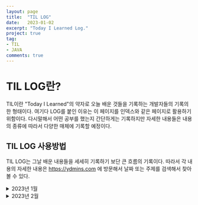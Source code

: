 ```yaml
---
layout: page
title:  "TIL LOG"
date:   2023-01-02
excerpt: "Today I Learned Log."
project: true
tag:
- TIL
- JAVA
comments: true
---
```



# TIL LOG란?
TIL이란 "Today I Learned"의 약자로 오늘 배운 것들을 기록하는 개발자들의 기록의 한 형태이다. 여기다 LOG를 붙인 이유는 이 페이지를 인덱스와 같은 페이지로 활용하기 위함이다. 다시말해서 어떤 공부를 했는지 간단하게는 기록하지만 자세한 내용들은 내용의 종류에 따라서 다양한 매체에 기록할 예정이다.

## TIL LOG 사용방법
TIL LOG는 그날 배운 내용들을 세세히 기록하기 보단 큰 흐름의 기록이다. 따라서 각 내용의 자세한 내용은 https://ydmins.com 에 방문해서 날짜 또는 주제를 검색해서 찾아볼 수 있다.

<details>
<summary>2023년 1월</summary>
<div markdown="1">       
#### 2023-01-02 MON
1. 패스트캠퍼스 - 스프링의 정석 강의를 들었다.
  - MySQL 작동안하는 이슈가 있었다.
  - Bean 관련 또는 3과 전체 복습이 필요해 보인다.

2. GITHUB을 이용해서 TIL용 블로그를 만들었다.
  - 개발 공부 일기쓰듯이 사용할 계획이다.
    
#### 2023-01-03 TUE
1. 스프링의 정석 Chpater3 처음부터 다시 듣기 시작했다.
  - Spring DI에 대해 배우기 시작했다.
  - 변경에 유리한 코드를 작성하기 위해 분리를 잘 해야 한다. 분리하는 방법에는 3가지가 있다. 
    1. 변하는 것과 변하지 않는 것을 구분
    2. 관심사에 따라서 구분
    3. 중복코드를 분리
  - Properties 객체는 파일을 불러오고 저장하는 등에 편리함이 있어서 사용한다.
2. ydmins.github.io 수정했다.
  - 어제 처음으로 github.io 블로그를 만들 때는 많이 낯설었는데 오늘은 확실히 좀 더 보였다. 확실히 할수록 나아진다.

#### 2023-01-04 WED
1. 스프링의 정석 Chapter3 Spring DI 개념을 이해하기 위한 기초강의를 다 들었다.
    - 객체 컨테이너 (ApplicationContext)에 대해 배웠다.
        - 객체들을 Map에 넣어두고 사용하는 기능이다.
        - 객체를 자동으로 등록하는 @Component
        - 객체를 이름을 이용해 자동으로 찾아서 연결해주는 @Resource
        - 객체를 타입을 이용해서 자동으로 찾아서 연결해주는 @Autowired 를 알게되었다.
        - Annotaion 사용시 장점
            - 작성해야 할 코드 줄어든다. -> 관리해야 할 코드 줄어든다. & 실수가 줄어든다
    

  - 아직 Spring DI를 잘 이해 못한것 같다.

#### 2023-01-05 THU
1. 스프링의 정석 Chpater3 Spring DI 개념을 제대로 들어가기전 일단 한 번 써보기를 했다.
    - xml 파일을 이용해서 Beans 태그 내에 Bean들을 정의해 보았다.
        - Bean 태그 사이에 내용들
            - property
                Setter가 정의되어 있을 경우에 사용 가능하다.
            - contructor-arg
                생성자가 선언되어 있을 경우에 사용 가능하다.
    - 강의를 듣는 내내 bean을 왜 굳이 만드는 것일까?란 물음이 계속 들었다.
        - 다음 강의 초반 부분만 살짝 들었는데, Bean이라는 것이 재사용 가능한 Component, 상태(Intance Variable), Getter, Setter, No-Args-Constroctor를 따로 저장해 둔 것이라고 한다. 즉, 오늘까지 이해한 바로는 계속 사용해야 할 것들을 콩속에 넣어두고 필요할 때마다 꺼내쓰도록 만든것이 bean이라는 것이다.
    

#### 2023-01-06 Fri
1. 스프링 정석 Chapter3 Spring DI 개념을 제대로 시작했다.
    - Bean은 Spring Container가 관리하는 객체이다.
    - Spring Container는 Bean의 저장소이자 관리자(생성, 소멸, 연결)이다.
2. Application Context에 대해서 배웠다.
    - TIL을 기록하다 보니 Spring Container에서 왜 갑자기 Application Context로 넘어왔는지 모른다는 점을 발견했다.
    - 줄여서 AC라고한다.
    
#### 2023-01-07 Sat
1. 스프링 정석 Chapter3 Spring DI 강의를 다 들었다.
    - 지난번에 파악을 못한 ApplicationContext를 이해하게 됐다.
        - XMl을 이용해서 ApplicationContext에 저장할 Bean들을 설정한다.
        - @Component Annotation을 사용하면 XML을 작성하지 않고 ApplicationContext에 Bean을 설정할 수 있다.
        - @Autowired 또는 @Resource를 사용하면 ApplicationContext에 저장되어있는 객체를 주입해서 사용할 수 있다.
            - @Autowired는 타입으로 객체를 검색한다. 만약 같은 타입의 객체가 여러개 있다면 이름이 같은 것을 찾는다.
            - @Resource는 이름으로 객체를 검색한다. 일치하는 이름의 객체가 없다면 예외가 발생한다.
    - Spring DI란
        - ApplicationContext에 저장되어 있는 Bean을 호출할 때 Bean이 사용할 객체를 전달해 주는 것을 "의존성 주입 (Dependency Injction)"이라 한다.
        - 즉, DI의 의존성은 Bean의 관점이다.

#### 2023-01-09 Mon
1. 스프링 정석 Chpater2 관심사의 분리와 MVC 패턴에 대한 강의를 들었다.
    - 코드를 입력, 처리, 출력으로 분리 시켜 작성하는 코드는 처리에 집중할 수 있다.
    - 이 때 처리부분의 코드를 Controller라고 한다. 
    - Controller에서 처리한 결과를 Model 객체에 담아둔다.
    - 이 Model의 데이터를 기반으로 View 영역이 결과물을 출력해준다.
    - MVC란?
        - 관심사의 분리를 통해 코드를 Controller(처리영역)과 View(출력영역)으로 나누고 그 두 영역에 데이터를 전달하기 위해 Model이라는 데이터 전달 객체를 도입한 코딩 방식이다.
    
#### 2023-01-10 Tue
1. 스프링 정석 Chpater2 서블릿과 JSP에 대해한 강의를 들었다.
    - Servlet은 Spring의 Controller와 RequestMapping을 함께 쓰는 것과 같다.
    - JSP는 요청시 Servlet으로 변환된다.
    - Servlet에 대해서 여러가지를 배웠지만 Servlet자체가 무엇인지에 대한 답은 찾지 못했다.
    - 내장객체 (Implicit Obejcts)에 대해서 배웠다.
    
#### 2023-01-11 Wed
1. 스프링 정석 Chapter2 쿠키와 세션에 대한 강의를 들었다.
    - 쿠키는 브라우저에서 생성하여 브라우저에 저장하고 서버와 주고 받는 데이터 모음이다.
    - 세션은 서버에서 생성하여 서버에 저장하고 전달받은 쿠키와 비교하여 사용하는 데이터 모음이다.
    
#### 2023-01-12 Thu
1. 스프링 정석 Chapter2 예외처리에 대한 강의를 들었다.
    - 예외처리를 처리하는 방법이 여러가지가 있다.
        1. try-catch
        2. 클래스 내에 @ExceptionHamdler를 이용한 처리 메서드 생성하기
        3. 새로운 클래스를 만들어 2에서와 같은 ExceptionHandler-method를 생성한다.
           이 때 @ControllerAdvice를 붙여주면 여러 클래스에서 발생하는 Exception을 한 번에 처리할 수 있다. 
            - @ControllerAdvice : 모든 클래스의 Exception을 처리
            - @ControllerAdvice("패키지 패스") : 특정 패스 내의 클래스에서 발생하는 Exception을 처리
        4. Error.jsp : 에러를 띄우는 view 파일을 만든뒤 속성에 isErrorPage="true"를 추가하면 자동으로 에러를 처리해준다.
        5. web.xml에 error-page 속성을 이용해 상태 코드별 띄울 view를 설정할 수 있다.
        6. servlet-context.xml에 SimpleMappingExceptionResolver를 추가해
            - View by Exception
            - Status code by View
           를 설정할 수 있다.
    
#### 2023-01-13 Fri
1. 스프링 정석 Chapter3 Spring으로 DB 연결하는 방법에 대한 강의를 들었다.
     - JDBC를 이용하는 방법과 Spring JDBC를 이용하는 방법
        - JDBC를 사용하면 DriveManager를 사용한다.
        - Spring JDBC를 사용하면 DriverManagerDataSource를 사용한다.
     - Spring JDBC : Bean에 연결 정보를 저장해 두고 사용할 수 있다.
2. 스프링 정석 Chapter3 Spring으로 DB (MySQL)을 다루면서 TDD사용을 배웠다.
     - 인스턴스 객체로 사용되는 DataSource 객체는 테스트 메서드들이 공유해서 사용하지 않는다.
     - 모든 테스트 들은 서로 독립적이어야 하고 실행 횟수에 상관없이 항상 성공해야 한다.
    
#### 2023-01-16 Mon
1. 스프링 정석 Chapter2 DispatcherServlet에 대한 강의를 들었다.
    - DispatcherServlet의 요청 처리 과정
        - 요청을 HandlerMapping에서 어떤 메서드로 처리할지 참조한다.
        - 처리할 메서드를 HandlerAdaptor를 통해 호출하고 결과로 Model과 출력에 사용할 View 이름을 받는다.
        - 이 View 이름을 이용해 ViewResolver에서 정확한 파일정보를 참조한다.
        - 여태까지 취합한 결과 Model,ViewFile 정보를 JstlView를 통해 Response 객체로 만들고 이를 Client로 보낸다.
    - DoDispatch
        - DispatcherServlet이 요청을 처리하는 일련의 과정을 처리하는 DispatcherServlet 내의 메서드이다.
    
#### 2023-01-17 Tue
1. 스프링의 정석 Chapter3 DAO에 대한 강의를 들었다.
    - DAO
        - Data Access Object
        - Table당 하나의 DAO가 존재한다.
        - DAO는 인터페이스로 구현하고 구현체는 DaoImpliment로 분리해서 구현한다.
    
#### 2023-01-21 Sat
1. 스프링 완전판 초격차 강의 Chapter1 Todo 리스트 만들기 강의를 들었다.
    - Modle, Repository, Serice, Controller를 한 번 빠르게 만들어보았다.
    - 빠르게 만들어 보니, Spring Boot로 웹을 구성하는 전체 그림을 그려볼 수 있어서 좋은 복습이었다.
    - RequestMapping("/") 하나를 이용해 GET, POST, PATCH, DELETE를 모두 활용하니 많은 기능을 Path 하나로 구현할 수 있었다.
    
#### 2023-01-25 Wed
1. 스프링의 정석 Chapter3 Transaction, Commit, Rollback에 대한 강의를 들었다.
    - Transaction : 더이상 나눌 수 없는 작업의 단위
    - Commit : 가공한 데이터를 DB에 반영하기
    - Rollback : 데이터 가공 중 직전 커밋상태로 되돌리기 (커밋을 잘못한 걸 알아챈 걸 되돌리는 것이 아니다.)
    - Transaction은 ACID를 따라야 한다.
        - Atomity : 원자성
        - Consistensy : 일관성
        - Isolation : 고립성
        - Durability
    - Isolation Level
        - Transaction은 독립적으로 수행되어야 하지만 DB의 성능 및 사용자의 편의를 위해 그 고립의 정도 (독립의 정도)를 조절할 수 있다.
            - READ UNCOMMITED : 커밋되지 않은 데이터도 읽을 수 있다. (고립도 최저)
            - READ COMMITED : 커밋된 데이터만 읽을 수 있다.
            - REPEATABLE READ : 자신의 Transaction이 시작 될 때의 데이터를 Transaction이 끝날 때까지 반복적으로 읽을 수 있다. 즉 Transacion이 진행중일 떄 반영된 DB의 데이터를 읽어들이지 않는다.
            - SERIALIZABLE : 한 번에 하나의 Transaction만 수행한다. 이론적으로 가장 이상적인 고립도이다. (고립되 최고)

#### 2023-01-26 Thu
1. 스프링의 정석 Chapter3 : AOP에 대한 강의 중 맛보기 부분만 들었다.
    - AOP는 동적으로 메서드에 코드를 삽입하는 기술이다.
    - 삽입할 코드를 분리시켜 작성한 클래스를 advice라 부른다.
    - 코드는 메서드의 맨 앞 또는 맨 뒤에만 삽입 가능하고 위치에 따른 명칭이 있다.
        - 맨 앞에 주입 : before-advice
        - 맨 뒤에 주입 : after-advice
        - 맨 앞과 맨 뒤 모두 주입 : around-advice
    
#### 2023-01-30 Mon
1. 스프링의 정석 Chapter3 : AOP와 @Trnasactional에 대해 공부중이다.
    - AOP = Asepct Oriented Programming = 관점 지향 프로그래밍
        - Cross-Cutting Concerns (= 횡단 관심사)를 분리하여 중복제거한다.
    - 분리한 코드를 실행하는 과정에서 동적으로 주입해주다. 이를 AOP라고 한다.
    - 용어
        - Advice : 부가기능로 분리해낸 코드를 말한다.
        - Target : Advice를 주입할 객체를 말한다.
        - Join Point : Target내에서 실제로 Advice가 주입될 대상(메서드)를 말한다.
        - Proxy : 동적으로 Advice가 Target내의 Join Point에 주입되어 마치 원래 하나의 객체였던 것처럼 보이는 순간의 객체를 Proxy라고 한다.
        - Weaving : Proxy를 만드는 과정을 Weaving이라고 한다.
        - Pointcut : join point를 특정하기 위해 정의한 패턴을 포인트 컷이라고 한다.
2. @Transactional
    - @Transactional 애너테이션이 붙은 Scope내의 모든 기능들이 성공적으로 수행됐을 경우에만 결과로 반영한다.
</div>
    </details>
    <details>
<summary>2023년 2월</summary>
<div markdown="1">       
#### 2023-02-02 Thu
1. 스프링의 정석 Chapter3 : Transaction 적용하는 실습을 했다.
    - TrnasacionManager
        - Tx를 적용하기 위해서는 TransactionManager 객체를 만들어야 한다.
        - TransactionManger를 이용해 TransactionStatus 객체에 Tx 정보를 담는다.
        - try-catch문에서 try 부분에 Tx로 묶을 일련의 과정 및 메서드들을 전부 담는다.
            - 모두가 성공적으로 이루어지면 TransactionManager를 이용해 TransactionStatus 객체를 Commit 한다.
            - 실패시 catch문이 받아서 TransactionManager를 이용해 TransactionStatus 객체를 Rollback 한다.
    - DataSourceUtils를 이용한 Connection 생성
        - Tx으로 묶여 있는 모든 메서드는 하나의 Connection을 공유해야 한다. 때문에 기존에 DataSource객체를 이용한 방식에서 DataSourceUtils를 활용한 Connection 생성 방식으로 변경해 줘야 한다.
    
#### 2023-02-08 Wed
1. 스프링의 정석 Chapter3 : @Transactional 완광했다.
    - @Transactional의 속성에 대해서 공부했다.
        - 그 중 Propagation에 대해서 알아봤다.
            - REQUIRED (Default) : 진행 중인 Tx의 요소로가 된다.
            - REQUIRES_NEW : 메인 Tx와 독립적인 Tx를 실행한다.
            - NESTED : REQUIRES_NEW와 동일하지만 메인 Tx가 Rollback시 함께 Rollback된다. 반대는 REQUIRES_NEW와 마찬가지로 성립하지 않는다.
            - SUPPORTS : 메인 Tx가 있다면 요소가 되지만, 없다면 Tx 수행 없이 진행한다.
            - MANDATORY : 메인 Tx 내에서만 작동하고 그렇지 않으면 예외를 발생한다.
            - NOT_SUPPORTED : Tx 적용 없이 실행하지만, 메인 Tx가 수행중이라면 일시정지(Suspend) 시킨다.
            - NEVER : Tx 적용 없이 실행하지만, 메인 Tx가 수행중이면 예외를 발생시킨다.
    
#### 2023-02-09 Thu
1. 스프링의 정석 Chapter4 : MyBatis 강의 듣기 시작했다.
    - MyBatis란
        - SQL Mapping Framework
            - SQL을 별도 XML 파일로 분리해 사용할 수 있도록 한다.
    

#### 2023-02-13 Mon
1. 스프링의 정석 Chapter4 : MyBatis 강의를 들었다.
    - MyBatis를 활용해 Mapper.xml을 작성하여 DAO를 작성했다.
        - Dao는 인터페이스로 구현한다.
        - DaoImpl로 Dao구현체를 구현한다. 이 때 실제 구현은 데이터를 DB에서 불러오고 반환하는 것은 Mapper.xml이 SQL문을 이용해 담당하고, DaoImpl은 Mapper에 있는 함수 select 등과 같은 태그를 호출하면서 필요한 인자를 전달하는 역할을 한다.
    
#### 2023-02-14 Tue
1. 스프링의 정석 Chapter4 : 페이징 공부
    
   
#### 2023-02-15 Wed
1. 스프링의 정석 Chapter4 : 게시판 만들기 공부중
    - 페이징, 목록으로 이동, 삭제 실습을 했다.
    
#### 2023-02-16 Thu
1. 스프링의 정석 Chapter4 : 글쓰기, 글 수정 기능을 공부했다.
    - RedirectAttribute
        - RedirectAttribute.addFlashAttribute()를 사용하면 session에 데이터를 저장했다가 사용후 바로 삭제하기 때문에 정보를 은닉해서 전달하는 효과가 있다.
    - Page번호, 주고 받은 데이터를 실패페이지에도 읽을 때와 같이 넘겨주면 데이터 유실을 막을 수 있다.
    
</div>
</details>
